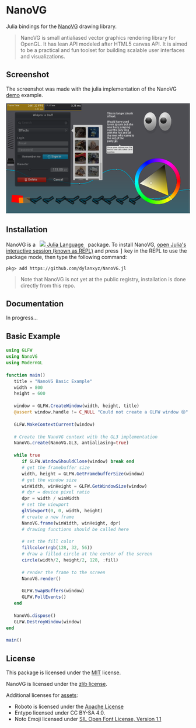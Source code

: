 # NanoVG

Julia bindings for the [NanoVG](https://github.com/memononen/nanovg) drawing library.

> NanoVG is small antialiased vector graphics rendering library for OpenGL. 
> It has lean API modeled after HTML5 canvas API. It is aimed to be a practical and fun toolset for building scalable user interfaces and visualizations.

## Screenshot

The screenshot was made with the julia implementation of the
NanoVG [demo](examples/demo.jl) example.

![NanoVG Demo](assets/screenshot.png)

## Installation

NanoVG is a &nbsp;
    <a href="https://julialang.org">
        <img src="https://raw.githubusercontent.com/JuliaLang/julia-logo-graphics/master/images/julia.ico" width="16em">
        Julia Language
    </a>
    &nbsp; package. To install NanoVG,
    <a href="https://docs.julialang.org/en/v1/manual/getting-started/">open
    Julia's interactive session (known as REPL)</a> and press <kbd>]</kbd> key in the REPL to use the package mode, then type the following command:
</p>

```shell
pkg> add https://github.com/dylanxyz/NanoVG.jl
```

> Note that NanoVG is not yet at the public registry,
> installation is done directly from this repo.

## Documentation

In progress...

## Basic Example

```julia
using GLFW
using NanoVG
using ModernGL

function main()
   title = "NanoVG Basic Example"
   width = 800
   height = 600

   window = GLFW.CreateWindow(width, height, title)
   @assert window.handle != C_NULL "Could not create a GLFW window 😢"

   GLFW.MakeContextCurrent(window)

   # Create the NanoVG context with the GL3 implementation
   NanoVG.create(NanoVG.GL3, antialiasing=true)

   while true
      if GLFW.WindowShouldClose(window) break end
      # get the framebuffer size
      width, height = GLFW.GetFramebufferSize(window)
      # get the window size
      winWidth, winHeight = GLFW.GetWindowSize(window)
      # dpr = device pixel ratio
      dpr = width / winWidth
      # set the viewport
      glViewport(0, 0, width, height)
      # create a new frame
      NanoVG.frame(winWidth, winHeight, dpr)
      # drawing functions should be called here
      
      # set the fill color
      fillcolor(rgb(128, 32, 56))
      # draw a filled circle at the center of the screen
      circle(width/2, height/2, 128, :fill)

      # render the frame to the screen
      NanoVG.render()

      GLFW.SwapBuffers(window)
      GLFW.PollEvents()
   end

   NanoVG.dispose()
   GLFW.DestroyWindow(window)
end

main()
```

## License

This package is licensed under the [MIT](LICENSE) license.

NanoVG is licensed under the [zlib license](https://github.com/memononen/nanovg/blob/master/LICENSE.txt).

Additional licenses for [assets](examples/assets):

- Roboto is licensed under the [Apache License](https://www.apache.org/licenses/LICENSE-2.0)
- Entypo licensed under CC BY-SA 4.0.
- Noto Emoji licensed under [SIL Open Font License, Version 1.1](http://scripts.sil.org/cms/scripts/page.php?site_id=nrsi&id=OFL)

